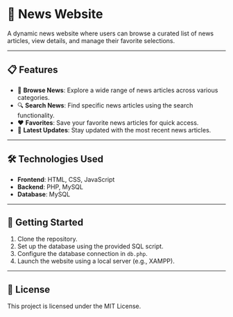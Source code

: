 # 📰 News Website

A dynamic news website where users can browse a curated list of news articles, view details, and manage their favorite selections.

---

## 📋 Features

- 📰 **Browse News**: Explore a wide range of news articles across various categories.
- 🔍 **Search News**: Find specific news articles using the search functionality.
- ❤️ **Favorites**: Save your favorite news articles for quick access.
- 📅 **Latest Updates**: Stay updated with the most recent news articles.

---

## 🛠️ Technologies Used

- **Frontend**: HTML, CSS, JavaScript
- **Backend**: PHP, MySQL
- **Database**: MySQL

---

## 🚀 Getting Started

1. Clone the repository.
2. Set up the database using the provided SQL script.
3. Configure the database connection in `db.php`.
4. Launch the website using a local server (e.g., XAMPP).

---

## 📄 License

This project is licensed under the MIT License.
